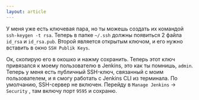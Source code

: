 ```yaml
---
layout: article
---
```

У меня уже есть ключевая пара, но ты можешь создать их командой `ssh-keygen -t rsa`. Теперь в папке `~/.ssh` должны появиться 2 файла `id_rsa` и `id_rsa.pub`. Второй является открытым ключом, и его нужно вставить в окно `SSH Publik Keys`.

Ок, скопирую его в окошко и нажму сохранить. Теперь этот ключ привязался к моему пользователю в Jenkins, это как ты помнишь, `admin`. Теперь у меня есть публичный SSH-ключ, связанный с моим пользователем, и я cмогу работать с Jenkins CLI из терминала. По умолчанию, SSH-сервер не включен. Перейду в `Manage Jenkins` → `Security` , там включу порт `9595` и сохраню.
